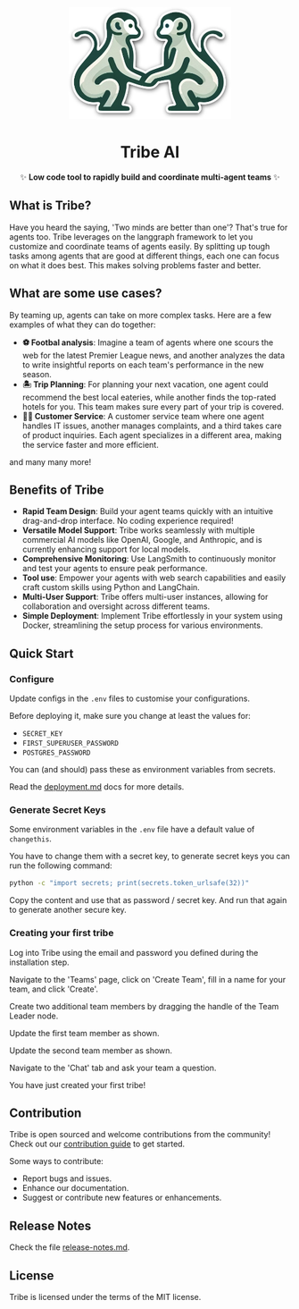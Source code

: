 <div align="center">
  <img alt="tribe" height="200px" src="./img/tribe-logo.png">
  <h1>Tribe AI</h1>
  <p>✨ <b>Low code tool to rapidly build and coordinate multi-agent teams</b> ✨</p>
</div>

## What is Tribe?
Have you heard the saying, 'Two minds are better than one'? That's true for agents too. Tribe leverages on the langgraph framework to let you customize and coordinate teams of agents easily. By splitting up tough tasks among agents that are good at different things, each one can focus on what it does best. This makes solving problems faster and better.


## What are some use cases?
By teaming up, agents can take on more complex tasks. Here are a few examples of what they can do together:
- **⚽️ Footbal analysis**: Imagine a team of agents where one scours the web for the latest Premier League news, and another analyzes the data to write insightful reports on each team's performance in the new season.
- **🏝️ Trip Planning**:  For planning your next vacation, one agent could recommend the best local eateries, while another finds the top-rated hotels for you. This team makes sure every part of your trip is covered.
- **👩‍💻 Customer Service**:  A customer service team where one agent handles IT issues, another manages complaints, and a third takes care of product inquiries. Each agent specializes in a different area, making the service faster and more efficient.

and many many more!

## Benefits of Tribe
- **Rapid Team Design**: Build your agent teams quickly with an intuitive drag-and-drop interface. No coding experience required!
- **Versatile Model Support**: Tribe works seamlessly with multiple commercial AI models like OpenAI, Google, and Anthropic, and is currently enhancing support for local models.
- **Comprehensive Monitoring**: Use LangSmith to continuously monitor and test your agents to ensure peak performance.
- **Tool use**: Empower your agents with web search capabilities and easily craft custom skills using Python and LangChain.
- **Multi-User Support**: Tribe offers multi-user instances, allowing for collaboration and oversight across different teams.
- **Simple Deployment**: Implement Tribe effortlessly in your system using Docker, streamlining the setup process for various environments.

## Quick Start

### Configure

Update configs in the `.env` files to customise your configurations.

Before deploying it, make sure you change at least the values for:

- `SECRET_KEY`
- `FIRST_SUPERUSER_PASSWORD`
- `POSTGRES_PASSWORD`

You can (and should) pass these as environment variables from secrets.

Read the [deployment.md](./deployment.md) docs for more details.

### Generate Secret Keys

Some environment variables in the `.env` file have a default value of `changethis`.

You have to change them with a secret key, to generate secret keys you can run the following command:

```bash
python -c "import secrets; print(secrets.token_urlsafe(32))"
```

Copy the content and use that as password / secret key. And run that again to generate another secure key.


### Creating your first tribe

Log into Tribe using the email and password you defined during the installation step.

Navigate to the 'Teams' page, click on 'Create Team', fill in a name for your team, and click 'Create'.

Create two additional team members by dragging the handle of the Team Leader node.

Update the first team member as shown.

Update the second team member as shown.

Navigate to the 'Chat' tab and ask your team a question.

You have just created your first tribe!

## Contribution

Tribe is open sourced and welcome contributions from the community! Check out our [contribution guide](./CONTRIBUTING.md) to get started.

Some ways to contribute:
- Report bugs and issues.
- Enhance our documentation.
- Suggest or contribute new features or enhancements.

## Release Notes

Check the file [release-notes.md](./release-notes.md).

## License

Tribe is licensed under the terms of the MIT license.
